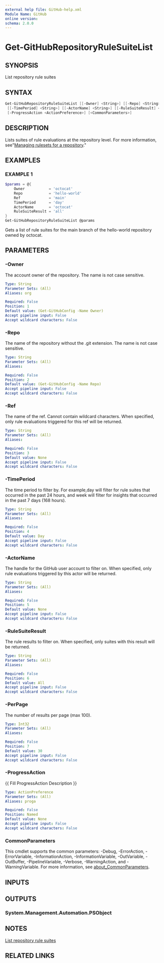 ```yaml
---
external help file: GitHub-help.xml
Module Name: GitHub
online version:
schema: 2.0.0
---
```


# Get-GitHubRepositoryRuleSuiteList

## SYNOPSIS
List repository rule suites

## SYNTAX

```powershell
Get-GitHubRepositoryRuleSuiteList [[-Owner] <String>] [[-Repo] <String>] [[-Ref] <String>]
 [[-TimePeriod] <String>] [[-ActorName] <String>] [[-RuleSuiteResult] <String>] [[-PerPage] <Int32>]
 [-ProgressAction <ActionPreference>] [<CommonParameters>]
```

## DESCRIPTION
Lists suites of rule evaluations at the repository level.
For more information, see"[Managing rulesets for a repository](https://docs.github.com/repositories/configuring-branches-and-merges-in-your-repository/managing-rulesets/managing-rulesets-for-a-repository#viewing-insights-for-rulesets)."

## EXAMPLES

### EXAMPLE 1
```powershell
$params = @{
    Owner           = 'octocat'
    Repo            = 'hello-world'
    Ref             = 'main'
    TimePeriod      = 'day'
    ActorName       = 'octocat'
    RuleSuiteResult = 'all'
}
Get-GitHubRepositoryRuleSuiteList @params
```

Gets a list of rule suites for the main branch of the hello-world repository owned by octocat.

## PARAMETERS

### -Owner
The account owner of the repository.
The name is not case sensitive.

```yaml
Type: String
Parameter Sets: (All)
Aliases: org

Required: False
Position: 1
Default value: (Get-GitHubConfig -Name Owner)
Accept pipeline input: False
Accept wildcard characters: False
```

### -Repo
The name of the repository without the .git extension.
The name is not case sensitive.

```yaml
Type: String
Parameter Sets: (All)
Aliases:

Required: False
Position: 2
Default value: (Get-GitHubConfig -Name Repo)
Accept pipeline input: False
Accept wildcard characters: False
```

### -Ref
The name of the ref.
Cannot contain wildcard characters.
When specified, only rule evaluations triggered for this ref will be returned.

```yaml
Type: String
Parameter Sets: (All)
Aliases:

Required: False
Position: 3
Default value: None
Accept pipeline input: False
Accept wildcard characters: False
```

### -TimePeriod
The time period to filter by.
For example,day will filter for rule suites that occurred in the past 24 hours,
and week will filter for insights that occurred in the past 7 days (168 hours).

```yaml
Type: String
Parameter Sets: (All)
Aliases:

Required: False
Position: 4
Default value: Day
Accept pipeline input: False
Accept wildcard characters: False
```

### -ActorName
The handle for the GitHub user account to filter on.
When specified, only rule evaluations triggered by this actor will be returned.

```yaml
Type: String
Parameter Sets: (All)
Aliases:

Required: False
Position: 5
Default value: None
Accept pipeline input: False
Accept wildcard characters: False
```

### -RuleSuiteResult
The rule results to filter on.
When specified, only suites with this result will be returned.

```yaml
Type: String
Parameter Sets: (All)
Aliases:

Required: False
Position: 6
Default value: All
Accept pipeline input: False
Accept wildcard characters: False
```

### -PerPage
The number of results per page (max 100).

```yaml
Type: Int32
Parameter Sets: (All)
Aliases:

Required: False
Position: 7
Default value: 30
Accept pipeline input: False
Accept wildcard characters: False
```

### -ProgressAction
{{ Fill ProgressAction Description }}

```yaml
Type: ActionPreference
Parameter Sets: (All)
Aliases: proga

Required: False
Position: Named
Default value: None
Accept pipeline input: False
Accept wildcard characters: False
```

### CommonParameters
This cmdlet supports the common parameters: -Debug, -ErrorAction, -ErrorVariable, -InformationAction, -InformationVariable, -OutVariable, -OutBuffer, -PipelineVariable, -Verbose, -WarningAction, and -WarningVariable. For more information, see [about_CommonParameters](http://go.microsoft.com/fwlink/?LinkID=113216).

## INPUTS

## OUTPUTS

### System.Management.Automation.PSObject
## NOTES
[List repository rule suites](https://docs.github.com/rest/repos/rule-suites#list-repository-rule-suites)

## RELATED LINKS

